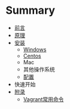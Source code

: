 # Summary

* [前言](README.md)
* [原理](yuan-li.md)
* [安装](an-zhuang.md)
  * [Windows](an-zhuang/shi-yong-docker-an-zhuang.md)
  * [Centos](an-zhuang/centos.md)
  * Mac
  * 其他操作系统
  * [配置](an-zhuang/pei-zhi.md)
* 快速开始
* [附录](fu-lu.md)
  * [Vagrant常用命令](fu-lu/vagrantchang-yong-ming-ling.md)

